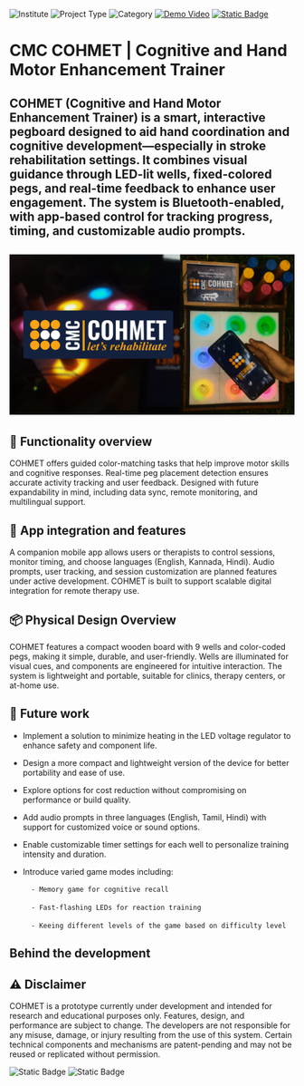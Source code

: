 
![Institute](https://img.shields.io/badge/Institute-CMC%20Vellore-2a9d8f?style=flat-square) ![Project Type](https://img.shields.io/badge/Project%20Type-Rehabilitation%20Device-f77f00?style=flat-square) ![Category](https://img.shields.io/badge/Category-Biomedical%20Product-4361ee?style=flat-square) [![Demo Video](https://img.shields.io/badge/Demo-Youtube-a53860?style=flat-square)](https://youtu.be/8x4jnvdGgfg?si=aJdlGi542GCe0jYr) [![Static Badge](https://img.shields.io/badge/Website-Visit-758bfd?style=flat-square)](https://cohmet-cmc.netlify.app/)

# **CMC COHMET** | Cognitive and Hand Motor Enhancement Trainer

COHMET (Cognitive and Hand Motor Enhancement Trainer) is a smart, interactive pegboard designed to aid hand coordination and cognitive development—especially in stroke rehabilitation settings. It combines visual guidance through LED-lit wells, fixed-colored pegs, and real-time feedback to enhance user engagement. The system is Bluetooth-enabled, with app-based control for tracking progress, timing, and customizable audio prompts.
---
![Hero Image](https://github.com/Surakshajain06/COHMET_PVT/blob/main/COHMET%20DOCUMENTATION/PICS/COHMET-Thumbnail.jpg?raw=true)
---
## 🎯 Functionality overview
COHMET offers guided color-matching tasks that help improve motor skills and cognitive responses.
Real-time peg placement detection ensures accurate activity tracking and user feedback.
Designed with future expandability in mind, including data sync, remote monitoring, and multilingual support.


## 📱 App integration and features
A companion mobile app allows users or therapists to control sessions, monitor timing, and choose languages (English, Kannada, Hindi).
Audio prompts, user tracking, and session customization are planned features under active development.
COHMET is built to support scalable digital integration for remote therapy use.
## 📦 Physical Design Overview
COHMET features a compact wooden board with 9 wells and color-coded pegs, making it simple, durable, and user-friendly.
Wells are illuminated for visual cues, and components are engineered for intuitive interaction.
The system is lightweight and portable, suitable for clinics, therapy centers, or at-home use.
## 🔧 Future work
 
* Implement a solution to minimize heating in the LED voltage regulator to enhance safety and component life.

* Design a more compact and lightweight version of the device for better portability and ease of use.

* Explore options for cost reduction without compromising on performance or build quality.

* Add audio prompts in three languages (English, Tamil, Hindi) with support for customized voice or sound options.

* Enable customizable timer settings for each well to personalize training intensity and duration.

* Introduce varied game modes including:

        - Memory game for cognitive recall

        - Fast-flashing LEDs for reaction training

        - Keeing different levels of the game based on difficulty level 
## Behind the development

## ⚠️ Disclaimer
COHMET is a prototype currently under development and intended for research and educational purposes only. Features, design, and performance are subject to change. The developers are not responsible for any misuse, damage, or injury resulting from the use of this system. Certain technical components and mechanisms are patent-pending and may not be reused or replicated without permission.


![Static Badge](https://img.shields.io/badge/Made%20With%20Love%20By-SHREENANDAN%20SAHU,%20KS%20SURAKSHA%20JAIN%20&%20DR.%20CASSANDRA%20SOLOMONS-eb5e28?style=flat-square) ![Static Badge](https://img.shields.io/badge/Designed%20Developed%20&%20Made%20In-Dept%20of%20BIOENGINEERING%20CMC%20Vellore,%20INDIA-a53860?style=flat-square) 
